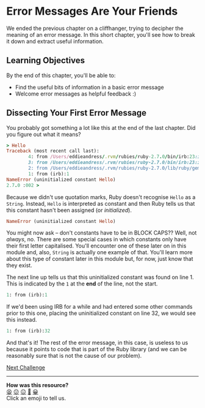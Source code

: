 # Error Messages Are Your Friends

We ended the previous chapter on a cliffhanger, trying to decipher the meaning of an error message. In this short chapter, you'll see how to break it down and extract useful information.

## Learning Objectives

By the end of this chapter, you'll be able to:

- Find the useful bits of information in a basic error message
- Welcome error messages as helpful feedback :)

## Dissecting Your First Error Message

You probably got something a lot like this at the end of the last chapter. Did you figure out what it means?

```ruby
> Hello
Traceback (most recent call last):
        4: from /Users/eddieandress/.rvm/rubies/ruby-2.7.0/bin/irb:23:in `<main>'
        3: from /Users/eddieandress/.rvm/rubies/ruby-2.7.0/bin/irb:23:in `load'
        2: from /Users/eddieandress/.rvm/rubies/ruby-2.7.0/lib/ruby/gems/2.7.0/gems/irb-1.2.1/exe/irb:11:in `<top (required)>'
        1: from (irb):1
NameError (uninitialized constant Hello)
2.7.0 :002 >
```

Because we didn't use quotation marks, Ruby doesn't recognise `Hello` as a `String`. Instead, `Hello` is interpreted as constant and then Ruby tells us that this constant hasn't been assigned (or _initialized_).

```ruby
NameError (uninitialized constant Hello)
```

You might now ask – don't constants have to be in BLOCK CAPS?? Well, not _always_, no.  There are some special cases in which constants only have their first letter capitalised. You'll encounter one of these later on in this module and, also, `String` is actually one example of that. You'll learn more about this type of constant later in this module but, for now, just know that they exist.

The next line up tells us that this uninitialized constant was found on line 1. This is indicated by the `1` at the **end** of the line, not the start.

```ruby
1: from (irb):1
```

If we'd been using IRB for a while and had entered some other commands prior to this one, placing the uninitialized constant on line 32, we would see this instead.

```ruby
1: from (irb):32
```

And that's it! The rest of the error message, in this case, is useless to us because it points to code that is part of the Ruby library (and we can be reasonably sure that is not the cause of our problem).


[Next Challenge](03_beyond_concatenation.md)

<!-- BEGIN GENERATED SECTION DO NOT EDIT -->

---

**How was this resource?**  
[😫](https://airtable.com/shrUJ3t7KLMqVRFKR?prefill_Repository=makersacademy/ruby_foundations&prefill_File=02_error_messages.md&prefill_Sentiment=😫) [😕](https://airtable.com/shrUJ3t7KLMqVRFKR?prefill_Repository=makersacademy/ruby_foundations&prefill_File=02_error_messages.md&prefill_Sentiment=😕) [😐](https://airtable.com/shrUJ3t7KLMqVRFKR?prefill_Repository=makersacademy/ruby_foundations&prefill_File=02_error_messages.md&prefill_Sentiment=😐) [🙂](https://airtable.com/shrUJ3t7KLMqVRFKR?prefill_Repository=makersacademy/ruby_foundations&prefill_File=02_error_messages.md&prefill_Sentiment=🙂) [😀](https://airtable.com/shrUJ3t7KLMqVRFKR?prefill_Repository=makersacademy/ruby_foundations&prefill_File=02_error_messages.md&prefill_Sentiment=😀)  
Click an emoji to tell us.

<!-- END GENERATED SECTION DO NOT EDIT -->

